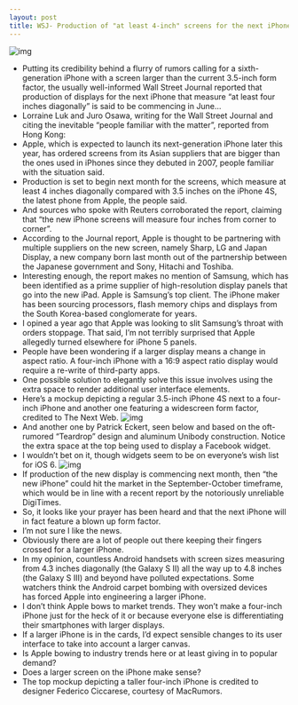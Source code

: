 ```yaml
---
layout: post
title: WSJ- Production of "at least 4-inch" screens for the next iPhone begins in June
---
```

![img](http://media.idownloadblog.com/wp-content/uploads/2012/05/Four-inch-iPhone-5-next-to-iPhone-4S-Federico-Ciccarese-002.jpg)
* Putting its credibility behind a flurry of rumors calling for a sixth-generation iPhone with a screen larger than the current 3.5-inch form factor, the usually well-informed Wall Street Journal reported that production of displays for the next iPhone that measure “at least four inches diagonally” is said to be commencing in June…
* Lorraine Luk and Juro Osawa, writing for the Wall Street Journal and citing the inevitable “people familiar with the matter”, reported from Hong Kong:
* Apple, which is expected to launch its next-generation iPhone later this year, has ordered screens from its Asian suppliers that are bigger than the ones used in iPhones since they debuted in 2007, people familiar with the situation said.
* Production is set to begin next month for the screens, which measure at least 4 inches diagonally compared with 3.5 inches on the iPhone 4S, the latest phone from Apple, the people said.
* And sources who spoke with Reuters corroborated the report, claiming that “the new iPhone screens will measure four inches from corner to corner”.
* According to the Journal report, Apple is thought to be partnering with multiple suppliers on the new screen, namely Sharp, LG and Japan Display, a new company born last month out of the partnership between the Japanese government and Sony, Hitachi and Toshiba.
* Interesting enough, the report makes no mention of Samsung, which has been identified as a prime supplier of high-resolution display panels that go into the new iPad. Apple is Samsung’s top client. The iPhone maker has been sourcing processors, flash memory chips and displays from the South Korea-based conglomerate for years.
* I opined a year ago that Apple was looking to slit Samsung’s throat with orders stoppage. That said, I’m not terribly surprised that Apple allegedly turned elsewhere for iPhone 5 panels.
* People have been wondering if a larger display means a change in aspect ratio. A four-inch iPhone with a 16:9 aspect ratio display would require a re-write of third-party apps.
* One possible solution to elegantly solve this issue involves using the extra space to render additional user interface elements.
* Here’s a mockup depicting a regular 3.5-inch iPhone 4S next to a four-inch iPhone and another one featuring a widescreen form factor, credited to The Next Web.
![img](http://media.idownloadblog.com/wp-content/uploads/2012/05/iPhone-4S-vs-four-inch-iPhone-vs-iPhone-widescreen-The-Next-Web-mockup-001.jpg)
* And another one by Patrick Eckert, seen below and based on the oft-rumored “Teardrop” design and aluminum Unibody construction. Notice the extra space at the top being used to display a Facebook widget.
* I wouldn’t bet on it, though widgets seem to be on everyone’s wish list for iOS 6.
![img](http://media.idownloadblog.com/wp-content/uploads/2012/05/iPhone5-mockup-Patrick-Eckert-001.jpg)
* If production of the new display is commencing next month, then “the new iPhone” could hit the market in the September-October timeframe, which would be in line with a recent report by the notoriously unreliable DigiTimes.
* So, it looks like your prayer has been heard and that the next iPhone will in fact feature a blown up form factor.
* I’m not sure I like the news.
* Obviously there are a lot of people out there keeping their fingers crossed for a larger iPhone.
* In my opinion, countless Android handsets with screen sizes measuring from 4.3 inches diagonally (the Galaxy S II) all the way up to 4.8 inches (the Galaxy S III) and beyond have polluted expectations. Some watchers think the Android carpet bombing with oversized devices has forced Apple into engineering a larger iPhone.
* I don’t think Apple bows to market trends. They won’t make a four-inch iPhone just for the heck of it or because everyone else is differentiating their smartphones with larger displays.
* If a larger iPhone is in the cards, I’d expect sensible changes to its user interface to take into account a larger canvas.
* Is Apple bowing to industry trends here or at least giving in to popular demand?
* Does a larger screen on the iPhone make sense?
* The top mockup depicting a taller four-inch iPhone is credited to designer Federico Ciccarese, courtesy of MacRumors.

